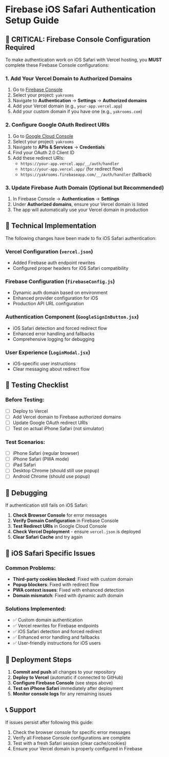# Firebase iOS Safari Authentication Setup Guide

## 🚨 CRITICAL: Firebase Console Configuration Required

To make authentication work on iOS Safari with Vercel hosting, you **MUST** complete these Firebase Console configurations:

### 1. Add Your Vercel Domain to Authorized Domains

1. Go to [Firebase Console](https://console.firebase.google.com/)
2. Select your project: `yakrooms`
3. Navigate to **Authentication** → **Settings** → **Authorized domains**
4. Add your Vercel domain (e.g., `your-app.vercel.app`)
5. Add your custom domain if you have one (e.g., `yakrooms.com`)

### 2. Configure Google OAuth Redirect URIs

1. Go to [Google Cloud Console](https://console.cloud.google.com/)
2. Select your project: `yakrooms`
3. Navigate to **APIs & Services** → **Credentials**
4. Find your OAuth 2.0 Client ID
5. Add these redirect URIs:
   - `https://your-app.vercel.app/__/auth/handler`
   - `https://your-app.vercel.app/` (for redirect flow)
   - `https://yakrooms.firebaseapp.com/__/auth/handler` (fallback)

### 3. Update Firebase Auth Domain (Optional but Recommended)

1. In Firebase Console → **Authentication** → **Settings**
2. Under **Authorized domains**, ensure your Vercel domain is listed
3. The app will automatically use your Vercel domain in production

## 🔧 Technical Implementation

The following changes have been made to fix iOS Safari authentication:

### Vercel Configuration (`vercel.json`)
- Added Firebase auth endpoint rewrites
- Configured proper headers for iOS Safari compatibility

### Firebase Configuration (`firebaseConfig.js`)
- Dynamic auth domain based on environment
- Enhanced provider configuration for iOS
- Production API URL configuration

### Authentication Component (`GoogleSignInButton.jsx`)
- iOS Safari detection and forced redirect flow
- Enhanced error handling and fallbacks
- Comprehensive logging for debugging

### User Experience (`LoginModal.jsx`)
- iOS-specific user instructions
- Clear messaging about redirect flow

## 🧪 Testing Checklist

### Before Testing:
- [ ] Deploy to Vercel
- [ ] Add Vercel domain to Firebase authorized domains
- [ ] Update Google OAuth redirect URIs
- [ ] Test on actual iPhone Safari (not simulator)

### Test Scenarios:
- [ ] iPhone Safari (regular browser)
- [ ] iPhone Safari (PWA mode)
- [ ] iPad Safari
- [ ] Desktop Chrome (should still use popup)
- [ ] Android Chrome (should use popup)

## 🐛 Debugging

If authentication still fails on iOS Safari:

1. **Check Browser Console** for error messages
2. **Verify Domain Configuration** in Firebase Console
3. **Test Redirect URIs** in Google Cloud Console
4. **Check Vercel Deployment** - ensure `vercel.json` is deployed
5. **Clear Safari Cache** and try again

## 📱 iOS Safari Specific Issues

### Common Problems:
- **Third-party cookies blocked**: Fixed with custom domain
- **Popup blockers**: Fixed with redirect flow
- **PWA context issues**: Fixed with enhanced detection
- **Domain mismatch**: Fixed with dynamic auth domain

### Solutions Implemented:
- ✅ Custom domain authentication
- ✅ Vercel rewrites for Firebase endpoints
- ✅ iOS Safari detection and forced redirect
- ✅ Enhanced error handling and fallbacks
- ✅ User-friendly instructions for iOS users

## 🚀 Deployment Steps

1. **Commit and push** all changes to your repository
2. **Deploy to Vercel** (automatic if connected to GitHub)
3. **Configure Firebase Console** (see steps above)
4. **Test on iPhone Safari** immediately after deployment
5. **Monitor console logs** for any remaining issues

## 📞 Support

If issues persist after following this guide:
1. Check the browser console for specific error messages
2. Verify all Firebase Console configurations are complete
3. Test with a fresh Safari session (clear cache/cookies)
4. Ensure your Vercel domain is properly configured in Firebase
